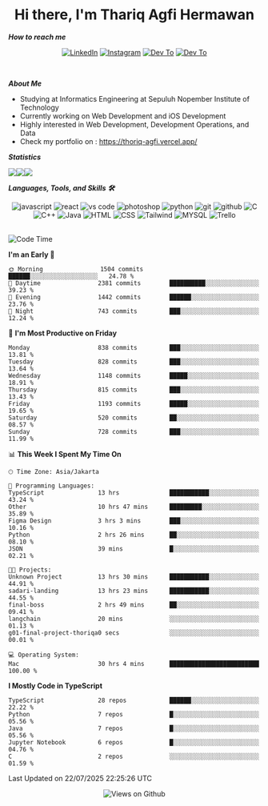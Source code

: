 <div align="center">
  <h1>Hi there, I'm Thariq Agfi Hermawan</h1>
</div>


***How to reach me***
<p align='center'>
   <a href="https://www.linkedin.com/in/thariqagfihermawan" target="_blank"><img src="https://img.shields.io/badge/LinkedIn-0077B5?style=for-the-badge&logo=linkedin&logoColor=white" alt="LinkedIn"></a>
   <a href="https://www.instagram.com/thoriqagfi" target="_blank"><img src="https://img.shields.io/badge/Instagram-E4405F?style=for-the-badge&logo=instagram&logoColor=white" alt="Instagram"></a>
   <a href="https://medium.com/@thoriq.aghfi60" target="_blank"><img src="https://img.shields.io/badge/Medium-12100E?style=for-the-badge&logo=medium&logoColor=white" alt="Dev To"></a>
   <a href="https://linktr.ee/thoriqagfi" target="_blank"><img src="https://img.shields.io/badge/linktree-1de9b6?style=for-the-badge&logo=linktree&logoColor=white" alt="Dev To"></a>
</p>

<br>

***About Me***
- Studying at Informatics Engineering at Sepuluh Nopember Institute of Technology
- Currently working on Web Development and iOS Development
- Highly interested in Web Development, Development Operations, and Data
- Check my portfolio on : https://thoriq-agfi.vercel.app/

***Statistics***

<!-- [![GitHub Streak](http://github-readme-streak-stats.herokuapp.com?user=thoriqagfi&theme=dark)](https://git.io/streak-stats) -->

<div align="center">
  <div style="display: flex;">
    <img src="http://github-readme-streak-stats.herokuapp.com?user=thoriqagfi&theme=chartreuse-dark"/>
    <img src="https://github-readme-stats.vercel.app/api/top-langs/?username=thoriqagfi&layout=compact&&theme=chartreuse-dark&langs_count=8)](https://github.com/thoriqagfi"/>
    <img src="https://github-readme-stats.vercel.app/api?username=thoriqagfi&show_icons=true&theme=chartreuse-dark"/>
  </div>
</div>

<!-- [![Top Langs](https://github-readme-stats.vercel.app/api/top-langs/?username=thoriqagfi&layout=compact&&theme=chartreuse-dark&langs_count=8)](https://github.com/thoriqagfi)
< ![Agfi's GitHub stats](https://github-readme-stats.vercel.app/api?username=thoriqagfi&show_icons=true&theme=chartreuse-dark) -->

***Languages, Tools, and Skills 🛠***

  <div align="center">
    <img src="https://img.shields.io/badge/JavaScript-F7DF1E?style=for-the-badge&logo=javascript&logoColor=black" alt="javascript" />
    <img src="https://img.shields.io/badge/React-61DAFB?style=for-the-badge&logo=react&logoColor=black" alt="react" />
    <img src="https://img.shields.io/badge/vs%20code-007ACC?style=for-the-badge&logo=visual%20studio%20code&logoColor=white" alt="vs code" />
    <img src="https://img.shields.io/badge/adobe%20photoshop-31A8FF?style=for-the-badge&logo=adobe%20photoshop&logoColor=white" alt="photoshop" />
    <img src="https://img.shields.io/badge/python-3776AB?style=for-the-badge&logo=python&logoColor=white" alt="python" />
    <img src="https://img.shields.io/badge/Git-F05032?style=for-the-badge&logo=git&logoColor=white" alt="git" />
    <img src="https://img.shields.io/badge/GitHub-100000?style=for-the-badge&logo=github&logoColor=white" alt="github" />
    <img src="https://img.shields.io/badge/c-%2300599C.svg?style=for-the-badge&logo=c&logoColor=white" alt="C" />
    <img src="https://img.shields.io/badge/c++-%2300599C.svg?style=for-the-badge&logo=c%2B%2B&logoColor=white" alt="C++" />
    <img src="https://img.shields.io/badge/Java-ED8B00?style=for-the-badge&logo=java&logoColor=white" alt="Java"/>
    <img src="https://img.shields.io/badge/HTML5-E34F26?style=for-the-badge&logo=html5&logoColor=white" alt="HTML" />
    <img src="https://img.shields.io/badge/CSS-239120?&style=for-the-badge&logo=css3&logoColor=white" alt ="CSS" />
    <img src="https://img.shields.io/badge/tailwindcss-%2338B2AC.svg?style=for-the-badge&logo=tailwind-css&logoColor=white" alt="Tailwind" />
    <img src="https://img.shields.io/badge/MySQL-00000F?style=for-the-badge&logo=mysql&logoColor=white" alt="MYSQL" />
    <img src="https://img.shields.io/badge/Trello-%23026AA7.svg?style=for-the-badge&logo=Trello&logoColor=white" alt="Trello" />
  </div><br>

<!--START_SECTION:waka-->
![Code Time](http://img.shields.io/badge/Code%20Time-1%2C282%20hrs%2016%20mins-blue)

**I'm an Early 🐤** 

```text
🌞 Morning                1504 commits        ██████░░░░░░░░░░░░░░░░░░░   24.78 % 
🌆 Daytime                2381 commits        ██████████░░░░░░░░░░░░░░░   39.23 % 
🌃 Evening                1442 commits        ██████░░░░░░░░░░░░░░░░░░░   23.76 % 
🌙 Night                  743 commits         ███░░░░░░░░░░░░░░░░░░░░░░   12.24 % 
```
📅 **I'm Most Productive on Friday** 

```text
Monday                   838 commits         ███░░░░░░░░░░░░░░░░░░░░░░   13.81 % 
Tuesday                  828 commits         ███░░░░░░░░░░░░░░░░░░░░░░   13.64 % 
Wednesday                1148 commits        █████░░░░░░░░░░░░░░░░░░░░   18.91 % 
Thursday                 815 commits         ███░░░░░░░░░░░░░░░░░░░░░░   13.43 % 
Friday                   1193 commits        █████░░░░░░░░░░░░░░░░░░░░   19.65 % 
Saturday                 520 commits         ██░░░░░░░░░░░░░░░░░░░░░░░   08.57 % 
Sunday                   728 commits         ███░░░░░░░░░░░░░░░░░░░░░░   11.99 % 
```


📊 **This Week I Spent My Time On** 

```text
🕑︎ Time Zone: Asia/Jakarta

💬 Programming Languages: 
TypeScript               13 hrs              ███████████░░░░░░░░░░░░░░   43.24 % 
Other                    10 hrs 47 mins      █████████░░░░░░░░░░░░░░░░   35.89 % 
Figma Design             3 hrs 3 mins        ███░░░░░░░░░░░░░░░░░░░░░░   10.16 % 
Python                   2 hrs 26 mins       ██░░░░░░░░░░░░░░░░░░░░░░░   08.10 % 
JSON                     39 mins             █░░░░░░░░░░░░░░░░░░░░░░░░   02.21 % 

🐱‍💻 Projects: 
Unknown Project          13 hrs 30 mins      ███████████░░░░░░░░░░░░░░   44.91 % 
sadari-landing           13 hrs 23 mins      ███████████░░░░░░░░░░░░░░   44.55 % 
final-boss               2 hrs 49 mins       ██░░░░░░░░░░░░░░░░░░░░░░░   09.41 % 
langchain                20 mins             ░░░░░░░░░░░░░░░░░░░░░░░░░   01.13 % 
g01-final-project-thoriqa0 secs              ░░░░░░░░░░░░░░░░░░░░░░░░░   00.01 % 

💻 Operating System: 
Mac                      30 hrs 4 mins       █████████████████████████   100.00 % 
```

**I Mostly Code in TypeScript** 

```text
TypeScript               28 repos            ██████░░░░░░░░░░░░░░░░░░░   22.22 % 
Python                   7 repos             █░░░░░░░░░░░░░░░░░░░░░░░░   05.56 % 
Java                     7 repos             █░░░░░░░░░░░░░░░░░░░░░░░░   05.56 % 
Jupyter Notebook         6 repos             █░░░░░░░░░░░░░░░░░░░░░░░░   04.76 % 
C                        2 repos             ░░░░░░░░░░░░░░░░░░░░░░░░░   01.59 % 
```




 Last Updated on 22/07/2025 22:25:26 UTC
<!--END_SECTION:waka-->

<div align="center">
<img src="https://komarev.com/ghpvc/?username=thoriqagfi&color=blue" alt="Views on Github" />
</div>
